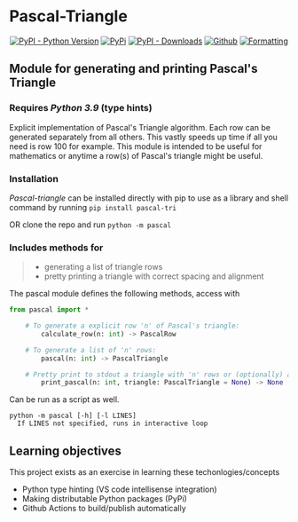 # Pascal-Triangle

<div align="center">
<a href="https://pypi.org/project/pascal-tri/"><img alt="PyPI - Python Version" src="https://img.shields.io/pypi/pyversions/pascal-tri?style=flat-square&label=Python&logo=python&logoColor=yellow"></a>
<a href="https://pypi.org/project/pascal-tri/"> <img alt="PyPi" src="https://img.shields.io/pypi/v/pascal-tri?style=flat-square&label=PyPI&logo=pypi&logoColor=yellow"></a>
<a href="https://pypi.org/project/pascal-tri/"><img alt="PyPI - Downloads" src="https://img.shields.io/pypi/dm/pascal-tri?style=flat-square&label=Downloads"></a>
<a href="https://github.com/jack-mil/pascal-triangle/blob/master/LICENSE"> <img alt="Github" src="https://img.shields.io/github/license/jack-mil/pascal-triangle?style=flat-square&label=License"></a>
<a href="https://github.com/psf/black"><img alt="Formatting" src="https://img.shields.io/badge/Code%20Style-Black-000000?style=flat-square"></a>
</div>

## Module for generating and printing Pascal's Triangle ##
### Requires *Python 3.9* (type hints) ###

Explicit implementation of Pascal's Triangle algorithm. Each row can be generated separately from all others. This vastly speeds up time if all you need is row 100 for example.
This module is intended to be useful for mathematics or anytime a row(s) of Pascal's triangle might be useful.


### Installation ###
*Pascal-triangle* can be installed directly with pip to use as a library and shell command by running `pip install pascal-tri`

OR clone the repo and run `python -m pascal`


### Includes methods for ###
> * generating a list of triangle rows
> * pretty printing a triangle with correct spacing and alignment

The pascal module defines the following methods, access with
```py
from pascal import *
```
```py
    # To generate a explicit row 'n' of Pascal's triangle:
        calculate_row(n: int) -> PascalRow

    # To generate a list of 'n' rows:
        pascal(n: int) -> PascalTriangle

    # Pretty print to stdout a triangle with 'n' rows or (optionally) a supplied triangle:
        print_pascal(n: int, triangle: PascalTriangle = None) -> None
```
Can be run as a script as well.

    python -m pascal [-h] [-l LINES]
      If LINES not specified, runs in interactive loop


## Learning objectives ##

This project exists as an exercise in learning these techonlogies/concepts
 - Python type hinting (VS code intellisense integration)
 - Making distributable Python packages (PyPi)
 - Github Actions to build/publish automatically